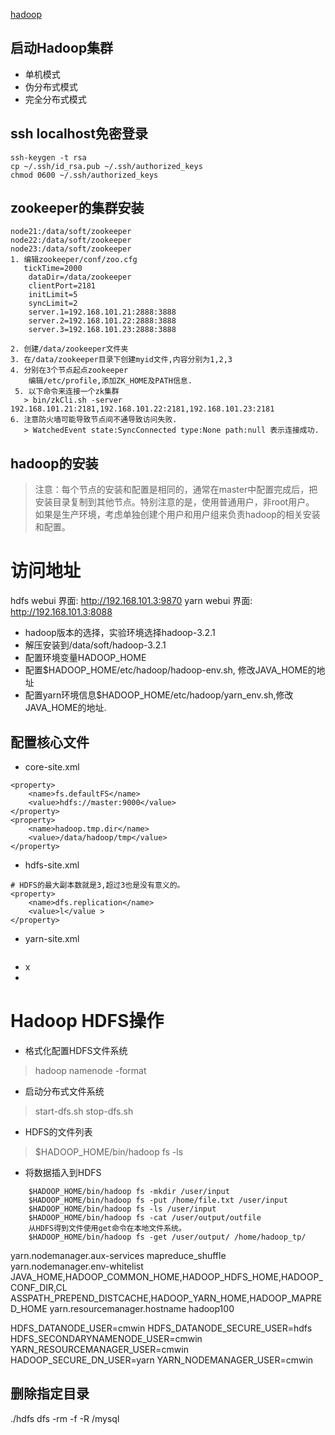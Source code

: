 [hadoop](https://www.yiibai.com/hadoop)

## 启动Hadoop集群
* 单机模式
* 伪分布式模式
* 完全分布式模式

## ssh localhost免密登录
```
ssh-keygen -t rsa
cp ~/.ssh/id_rsa.pub ~/.ssh/authorized_keys
chmod 0600 ~/.ssh/authorized_keys 
```

## zookeeper的集群安装
```
node21:/data/soft/zookeeper
node22:/data/soft/zookeeper
node23:/data/soft/zookeeper
1. 编辑zookeeper/conf/zoo.cfg
   tickTime=2000
    dataDir=/data/zookeeper
    clientPort=2181
    initLimit=5
    syncLimit=2
    server.1=192.168.101.21:2888:3888
    server.2=192.168.101.22:2888:3888
    server.3=192.168.101.23:2888:3888

2. 创建/data/zookeeper文件夹
3. 在/data/zookeeper目录下创建myid文件,内容分别为1,2,3
4. 分别在3个节点起点zookeeper
    编辑/etc/profile,添加ZK_HOME及PATH信息.
 5. 以下命令来连接一个zk集群
   > bin/zkCli.sh -server 192.168.101.21:2181,192.168.101.22:2181,192.168.101.23:2181
6. 注意防火墙可能导致节点间不通导致访问失败.
   > WatchedEvent state:SyncConnected type:None path:null 表示连接成功.   
```

## hadoop的安装
> 注意：每个节点的安装和配置是相同的，通常在master中配置完成后，把安装目录复制到其他节点。特别注意的是，使用普通用户，非root用户。
> 如果是生产环境，考虑单独创建个用户和用户组来负责hadoop的相关安装和配置。

# 访问地址
hdfs webui 界面: http://192.168.101.3:9870
yarn webui 界面: http://192.168.101.3:8088


* hadoop版本的选择，实验环境选择hadoop-3.2.1
* 解压安装到/data/soft/hadoop-3.2.1  
* 配置环境变量HADOOP_HOME
* 配置$HADOOP_HOME/etc/hadoop/hadoop-env.sh, 修改JAVA_HOME的地址
* 配置yarn环境信息$HADOOP_HOME/etc/hadoop/yarn_env.sh,修改JAVA_HOME的地址.

## 配置核心文件
* core-site.xml
```
<property>
    <name>fs.defaultFS</name>
    <value>hdfs://master:9000</value>
</property>
<property>
    <name>hadoop.tmp.dir</name>
    <value>/data/hadoop/tmp</value>
</property>
```
* hdfs-site.xml
```
# HDFS的最大副本数就是3,超过3也是没有意义的。
<property>
    <name>dfs.replication</name>
    <value>l</value >
</property>
```
* yarn-site.xml
```

```

* x
* 

# Hadoop HDFS操作
* 格式化配置HDFS文件系统
> hadoop namenode -format
* 启动分布式文件系统
> start-dfs.sh
> stop-dfs.sh
* HDFS的文件列表
> $HADOOP_HOME/bin/hadoop fs -ls <args>
* 将数据插入到HDFS
```
    $HADOOP_HOME/bin/hadoop fs -mkdir /user/input 
    $HADOOP_HOME/bin/hadoop fs -put /home/file.txt /user/input
    $HADOOP_HOME/bin/hadoop fs -ls /user/input
    $HADOOP_HOME/bin/hadoop fs -cat /user/output/outfile 
    从HDFS得到文件使用get命令在本地文件系统。
    $HADOOP_HOME/bin/hadoop fs -get /user/output/ /home/hadoop_tp/ 
```

<configuration>
    <property>
        <name>yarn.nodemanager.aux-services</name>
        <value>mapreduce_shuffle</value>
    </property>
<property>
<name>yarn.nodemanager.env-whitelist</name>
<value>JAVA_HOME,HADOOP_COMMON_HOME,HADOOP_HDFS_HOME,HADOOP_CONF_DIR,CL
ASSPATH_PREPEND_DISTCACHE,HADOOP_YARN_HOME,HADOOP_MAPRED_HOME</value>
</property>
<property>
<name>yarn.resourcemanager.hostname</name>
<value>hadoop100</value>
</property>
<configuration>


HDFS_DATANODE_USER=cmwin
HDFS_DATANODE_SECURE_USER=hdfs
HDFS_SECONDARYNAMENODE_USER=cmwin
YARN_RESOURCEMANAGER_USER=cmwin
HADOOP_SECURE_DN_USER=yarn
YARN_NODEMANAGER_USER=cmwin

## 删除指定目录
./hdfs dfs -rm -f -R /mysql
